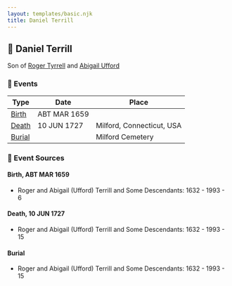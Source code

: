 ```yaml
---
layout: templates/basic.njk
title: Daniel Terrill
---
```

## 🔵 Daniel Terrill

Son of [Roger Tyrrell](/people/2/2108514) and [Abigail Ufford](/people/9/99473444)

### 📆 Events

Type | Date | Place
------ | ------ | ------
[Birth](#event-4096a981-fce7-4d0a-9c15-4a1e1e421445) | ABT MAR 1659 |
[Death](#event-ac8876c9-21f8-4b3c-a6d8-d8dc3cec34d3) | 10 JUN 1727 | Milford, Connecticut, USA
[Burial](#event-146fcc52-a2bc-4dd6-8cc2-1e27e76c12e2) |  | Milford Cemetery

### 📰 Event Sources

#### <a id="event-4096a981-fce7-4d0a-9c15-4a1e1e421445"></a> Birth, ABT MAR 1659
* Roger and Abigail (Ufford) Terrill and Some Descendants: 1632 - 1993  - 6

#### <a id="event-ac8876c9-21f8-4b3c-a6d8-d8dc3cec34d3"></a> Death, 10 JUN 1727
* Roger and Abigail (Ufford) Terrill and Some Descendants: 1632 - 1993  - 15

#### <a id="event-146fcc52-a2bc-4dd6-8cc2-1e27e76c12e2"></a> Burial
* Roger and Abigail (Ufford) Terrill and Some Descendants: 1632 - 1993  - 15